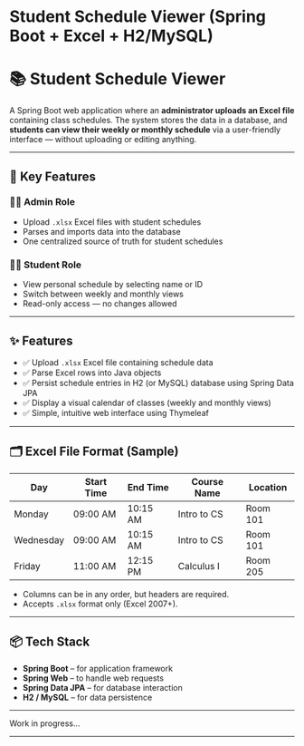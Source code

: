 # Student Schedule Viewer (Spring Boot + Excel + H2/MySQL)

# 📚 Student Schedule Viewer

A Spring Boot web application where an **administrator uploads an Excel file** containing class schedules. The system stores the data in a database, and **students can view their weekly or monthly schedule** via a user-friendly interface — without uploading or editing anything.

---

## 🧩 Key Features

### 👩‍🏫 Admin Role
- Upload `.xlsx` Excel files with student schedules
- Parses and imports data into the database
- One centralized source of truth for student schedules

### 👨‍🎓 Student Role
- View personal schedule by selecting name or ID
- Switch between weekly and monthly views
- Read-only access — no changes allowed

---

## ✨ Features

- ✅ Upload `.xlsx` Excel file containing schedule data
- ✅ Parse Excel rows into Java objects
- ✅ Persist schedule entries in H2 (or MySQL) database using Spring Data JPA
- ✅ Display a visual calendar of classes (weekly and monthly views)
- ✅ Simple, intuitive web interface using Thymeleaf

---

## 🗂️ Excel File Format (Sample)

| Day      | Start Time | End Time | Course Name     | Location   |
|----------|------------|----------|------------------|------------|
| Monday   | 09:00 AM   | 10:15 AM | Intro to CS      | Room 101   |
| Wednesday| 09:00 AM   | 10:15 AM | Intro to CS      | Room 101   |
| Friday   | 11:00 AM   | 12:15 PM | Calculus I       | Room 205   |

- Columns can be in any order, but headers are required.
- Accepts `.xlsx` format only (Excel 2007+).

---

## 📦 Tech Stack

- **Spring Boot** – for application framework
- **Spring Web** – to handle web requests
- **Spring Data JPA** – for database interaction
- **H2 / MySQL** – for data persistence

---

Work in progress...

---
